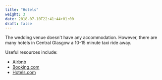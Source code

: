 ```yaml
---
title: "Hotels"
weight: 3
date: 2018-07-10T22:41:44+01:00
draft: false
---
```


The wedding venue doesn't have any accommodation. However, there are many hotels in Central Glasgow a 10-15 minute taxi ride away.

Useful resources include:

* [Airbnb](https://www.airbnb.co.uk)
* [Booking.com](http://www.booking.com)
* [Hotels.com](https://uk.hotels.com)
